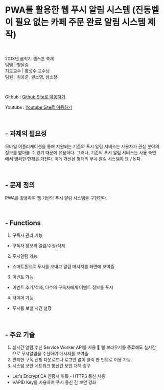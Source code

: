 # PWA를 활용한 웹 푸시 알림 시스템 (진동벨이 필요 없는 카페 주문 완료 알림 시스템 제작)

<br/>

2018년 봄학기 캡스톤 축제 <br/>
팀명 | 청울림 <br/>
지도교수 | 황성수 교수님 <br/>
팀원 | 김응준, 권소영, 심소정 

<br/>

Github : [Github Site로 이동하기](https://github.com/ddo0ii/capstone)

Youtube : [Youtube Site로 이동하기](https://youtu.be/5CEzAd3kDtg)

<br/>

## - 과제의 필요성
모바일 어플리케이션을 통해 지원되는 기존의 푸시 알림 서비스는 사용자가 관심 분야의 정보를 받아볼 수 있기 때문에 유용하다. 
그러나, 기존의 푸시 알림 서비스는 사용 측면에서 명확한 한계를 가진다. 이에 개선된 형태의 푸시 알림 시스템이 요구된다.


<br/>

## - 문제 정의
PWA를 활용하여 웹 기반의 푸시 알림 시스템을 구현한다.

<br/>

## - Functions
1.  구독자 관리 기능
 - 구독자 정보의  열람/수정/삭제
2.  푸시알림 기능
 - 스마트폰으로 푸시를 보내고 알림 메시지를 화면에 보여줌
3.  이벤트 기능
 - 이벤트 추가/삭제, 다수의 구독자에게 이벤트 정보를 푸시
4.  타이머 기능
- 푸시를 보낼 시간 설정

<br/>

## - 주요 기술
1. 실시간 알림 수신 
Service Worker API를 사용  웹 브라우저를 종료해도 실시간으로 푸시알림을 수신하여 메시지를 보여줌
2. 편리한 구독 신청
다운로드나 로그인 없이 클릭 한 번으로 이용 가능
3. 시스템 보안
네트워크 통신간 보안 대책 강구
 - Let's Encrypt CA 인증서 취득 - HTTPS 통신 사용
 - VAPID Key를 사용하여 푸시 통신 간 보안 강화
